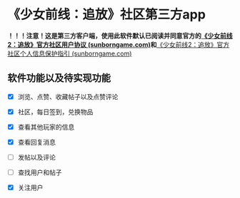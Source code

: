 # 《少女前线：追放》社区第三方app

**！！！注意！这是第三方客户端，使用此软件默认已阅读并同意官方的[《少女前线2：追放》官方社区用户协议 (sunborngame.com)](https://gf2-cn.cdn.sunborngame.com/website/user_agreement/bbs_user_agreement.html)和**[《少女前线2：追放》官方社区个人信息保护指引 (sunborngame.com)](https://gf2-cn.cdn.sunborngame.com/website/user_agreement/bbs_privacy.html)

## 软件功能以及待实现功能

- [x] 浏览、点赞、收藏帖子以及点赞评论
- [x] 社区，每日签到，兑换物品
- [x] 查看其他玩家的信息
- [x] 查看回复消息
- [ ] 发帖以及评论
- [ ] 查找用户和帖子
- [x] 关注用户

